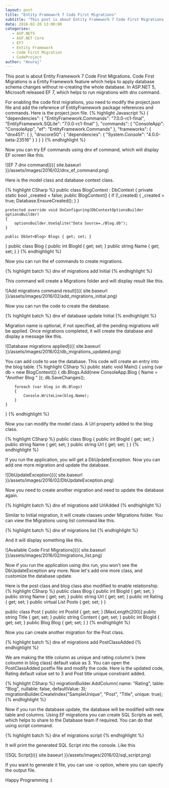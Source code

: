 ```yaml
---
layout: post
title: "Entity Framework 7 Code First Migrations"
subtitle: "This post is about Entity Framework 7 Code First Migrations. Code First Migrations is a Entity Framework feature which helps to apply database schema changes without re-creating the whole database. In ASP.NET 5, Microsoft released EF 7, which helps to run migrations with dnx command."
date: 2016-02-20 13:00:00
categories: 
   - ASP.NET5
   - ASP.NET Core
   - EF7
   - Entity Framework
   - Code First Migration
   - CodeProject
author: "Anuraj"
---
```

This post is about Entity Framework 7 Code First Migrations. Code First Migrations is a Entity Framework feature which helps to apply database schema changes without re-creating the whole database. In ASP.NET 5, Microsoft released EF 7, which helps to run migrations with dnx command. 

For enabling the code first migrations, you need to modify the project.json file and add the reference of EntityFramework package references and commands. Here is the project.json file.
{% highlight Javascript %}
{
    "dependencies": {
        "EntityFramework.Commands": "7.0.0-rc1-final",
        "EntityFramework.SQLite": "7.0.0-rc1-final"
    },
    "commands": {
        "ConsoleApp": "ConsoleApp",
		"ef": "EntityFramework.Commands"
    },
    "frameworks": {
        "dnx451": { },
        "dnxcore50": {
            "dependencies": {
                "System.Console": "4.0.0-beta-23516"
            }
        }
    }
}
{% endhighlight %}

Now you can try EF commands using dnx ef command, which will display EF screen like this.

![EF 7 dnx command]({{ site.baseurl }}/assets/images/2016/02/dnx_ef_command.png)

Here is the model class and database context class.

{% highlight CSharp %}
public class BlogContext : DbContext
{
    private static bool _created = false;
    public BlogContext()
    {
        if (!_created)
        {
            _created = true;
            Database.EnsureCreated();
        }
    }

    protected override void OnConfiguring(DbContextOptionsBuilder optionsBuilder)
    {
        optionsBuilder.UseSqlite("Data Source=./Blog.db");
    }

    public DbSet<Blog> Blogs { get; set; }
}
public class Blog
{
    public int BlogId { get; set; }
    public string Name { get; set; }
}
{% endhighlight %}

Now you can run the ef commands to create migrations. 

{% highlight batch %}
dnx ef migrations add Initial
{% endhighlight %}

This command will create a Migrations folder and will display result like this.

![Add migrations command result]({{ site.baseurl }}/assets/images/2016/02/add_migrations_initial.png)

Now you can run the code to create the database. 

{% highlight batch %}
dnx ef database update Initial
{% endhighlight %}

Migration name is optional, if not specified, all the pending migrations will be applied. Once migrations completed, it will create the database and display a message like this.

![Database migrations applied]({{ site.baseurl }}/assets/images/2016/02/db_migrations_updated.png)

You can add code to use the database. This code will create an entry into the blog table.
{% highlight CSharp %}
public static void Main()
{
    using (var db = new BlogContext())
    {
        db.Blogs.Add(new ConsoleApp.Blog { Name = "Another Blog " });
        db.SaveChanges();

        foreach (var blog in db.Blogs)
        {
            Console.WriteLine(blog.Name);
        }
    }
}
{% endhighlight %}

Now you can modify the model class. A Url property added to the blog class.

{% highlight CSharp %}
public class Blog
{
    public int BlogId { get; set; }
    public string Name { get; set; }
    public string Url { get; set; }
}
{% endhighlight %}

If you run the application, you will get a DbUpdateException. Now you can add one more migration and update the database.

![DbUpdateException]({{ site.baseurl }}/assets/images/2016/02/DbUpdateException.png)

Now you need to create another migration and need to update the database again.

{% highlight batch %}
dnx ef migrations add UrlAdded
{% endhighlight %}

Similar to Initial migration, it will create classes under Migrations folder. You can view the Migrations using list command like this.

{% highlight batch %}
dnx ef migrations list
{% endhighlight %}

And it will display something like this.

![Available Code First Migrations]({{ site.baseurl }}/assets/images/2016/02/migrations_list.png)

Now if you run the application using dnx run, you won't see the DbUpdateException any more. Now let's add one more class, and customize the database update. 

Here is the post class and blog class also modified to enable relationship.
{% highlight CSharp %}
public class Blog
{
    public int BlogId { get; set; }
    public string Name { get; set; }
    public string Url { get; set; }
    public int Rating { get; set; }
    public virtual List<Post> Posts { get; set; }
}

public class Post
{
    public int PostId { get; set; }
    [MaxLength(200)]
    public string Title { get; set; }
    public string Content { get; set; }
    public int BlogId { get; set; }
    public Blog Blog { get; set; }
}
{% endhighlight %}

Now you can create another migration for the Post class.

{% highlight batch %}
dnx ef migrations add PostClassAdded
{% endhighlight %}

We are making the title column as unique and rating column's (new coloumn in blog class) default value as 3. You can open the PostClassAdded postfix file and modify the code. Here is the updated code, Rating default value set to 3 and Post title unique constraint added.

{% highlight CSharp %}
migrationBuilder.AddColumn<int>(
    name: "Rating",
    table: "Blog",
    nullable: false,
    defaultValue: 3);
migrationBuilder.CreateIndex("SampleUnique", "Post", "Title", unique: true);
{% endhighlight %}

Now if you run the database update, the database will be modified with new table and columns.
Using EF migrations you can create SQL Scripts as well, which helps to share to the Database team if required. You can do that using script command.

{% highlight batch %}
dnx ef migrations script
{% endhighlight %}

It will print the generated SQL Script into the console. Like this

![SQL Script]({{ site.baseurl }}/assets/images/2016/02/sql_script.png)

If you want to generate it file, you can use -o option, where you can specify the output file.

Happy Programming :)
